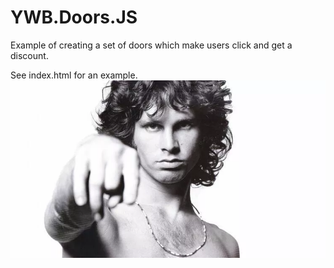 # YWB.Doors.JS
Example of creating a set of doors which make users click and get a discount. 

See index.html for an example.
![Jim was here](https://github.com/dvygolov/YWB.Doors.JS/blob/master/morisson.webp?raw=true)
